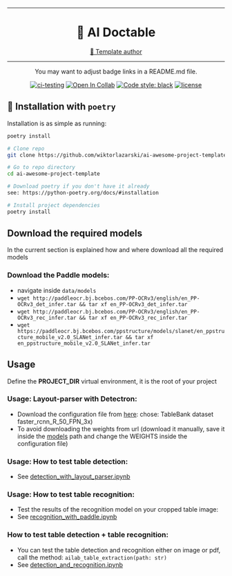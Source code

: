 ______________________________________________________________________
<div align="center">

# 🤖 AI Doctable

<p align="center">
  <a href="https://github.com/wiktorlazarski">👋 Template author</a>
</p>

______________________________________________________________________

You may want to adjust badge links in a README.md file.

[![ci-testing](https://github.com/wiktorlazarski/ai-awesome-project-template/actions/workflows/ci-testing.yml/badge.svg?branch=main&event=push)](https://github.com/wiktorlazarski/ai-awesome-project-template/actions/workflows/ci-testing.yml)
[![Open In Collab](https://colab.research.google.com/assets/colab-badge.svg)](https://colab.research.google.com/github/pytorch/ignite/blob/master/examples/notebooks/FashionMNIST.ipynb)
[![Code style: black](https://img.shields.io/badge/code%20style-black-000000.svg)](https://github.com/psf/black)
[![license](https://img.shields.io/badge/License-Apache%202.0-blue.svg)](https://github.com/wiktorlazarski/ai-awesome-project-template/blob/master/LICENSE)

</div>

## 💎 Installation with `poetry`

Installation is as simple as running:

```bash
poetry install
```

```bash
# Clone repo
git clone https://github.com/wiktorlazarski/ai-awesome-project-template.git

# Go to repo directory
cd ai-awesome-project-template

# Download poetry if you don't have it already
see: https://python-poetry.org/docs/#installation

# Install project dependencies
poetry install

```

## Download the required models
In the current section is explained how and where download all the required models
### Download the Paddle models:
* navigate inside `data/models`
* `wget http://paddleocr.bj.bcebos.com/PP-OCRv3/english/en_PP-OCRv3_det_infer.tar && tar xf en_PP-OCRv3_det_infer.tar`
* `wget http://paddleocr.bj.bcebos.com/PP-OCRv3/english/en_PP-OCRv3_rec_infer.tar && tar xf en_PP-OCRv3_rec_infer.tar`
* `wget https://paddleocr.bj.bcebos.com/ppstructure/models/slanet/en_ppstructure_mobile_v2.0_SLANet_infer.tar && tar xf en_ppstructure_mobile_v2.0_SLANet_infer.tar` 

## Usage
Define the **PROJECT_DIR** virtual environment, it is the root of your project
### Usage: Layout-parser with Detectron:
* Download the configuration file from [here](https://layout-parser.readthedocs.io/en/latest/notes/modelzoo.html): chose: TableBank dataset faster_rcnn_R_50_FPN_3x)
* To avoid downloading the weights from url (download it manually, save it inside the [models](data%2Fmodels) path and change the WEIGHTS inside the configuration file)

### Usage: How to test table detection:
* See [detection_with_layout_parser.ipynb](notebooks%2Fdetection_with_layout_parser.ipynb)

### Usage: How to test table recognition:
* Test the results of the recognition model on your cropped table image:
* See [recognition_with_paddle.ipynb](notebooks%2Frecognition_with_paddle.ipynb)

### How to test table detection + table recognition:
* You can test the table detection and recognition  either on image or pdf, call the method: `ailab_table_extraction(path: str)`
* See [detection_and_recognition.ipynb](notebooks%2Fdetection_and_recognition.ipynb)


